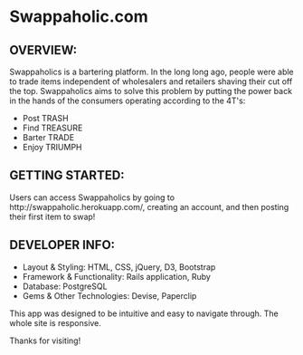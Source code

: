 <h1>Swappaholic.com</h1>

<h2>OVERVIEW:</h2>
Swappaholics is a bartering platform. In the long long ago, people were able to trade items independent of wholesalers and retailers shaving their cut off the top. Swappaholics aims to solve this problem by putting the power back in the hands of the consumers operating according to the 4T's:
<ul>
	<li>Post TRASH</li>
	<li>Find TREASURE</li>
	<li>Barter TRADE</li>
	<li>Enjoy TRIUMPH</li>
</ul>

<h2>GETTING STARTED:</h2>
Users can access Swappaholics by going to http://swappaholic.herokuapp.com/, creating an account, and then posting their first item to swap!

<h2>DEVELOPER INFO:</h2>
<ul>
	<li>Layout & Styling: HTML, CSS, jQuery, D3, Bootstrap</li>
	<li>Framework & Functionality: Rails application, Ruby</li>
	<li>Database: PostgreSQL</li>
	<li>Gems & Other Technologies: Devise, Paperclip</li>
</ul>
This app was designed to be intuitive and easy to navigate through. The whole site is responsive.

Thanks for visiting!